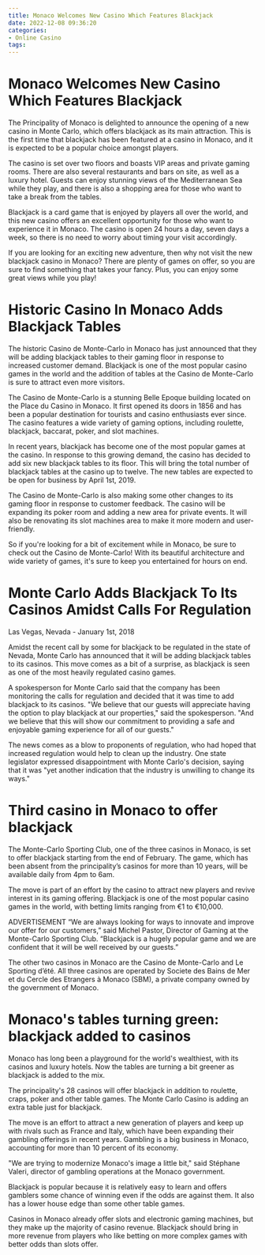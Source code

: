 ```yaml
---
title: Monaco Welcomes New Casino Which Features Blackjack
date: 2022-12-08 09:36:20
categories:
- Online Casino
tags:
---
```



#  Monaco Welcomes New Casino Which Features Blackjack

The Principality of Monaco is delighted to announce the opening of a new casino in Monte Carlo, which offers blackjack as its main attraction. This is the first time that blackjack has been featured at a casino in Monaco, and it is expected to be a popular choice amongst players.

The casino is set over two floors and boasts VIP areas and private gaming rooms. There are also several restaurants and bars on site, as well as a luxury hotel. Guests can enjoy stunning views of the Mediterranean Sea while they play, and there is also a shopping area for those who want to take a break from the tables.

Blackjack is a card game that is enjoyed by players all over the world, and this new casino offers an excellent opportunity for those who want to experience it in Monaco. The casino is open 24 hours a day, seven days a week, so there is no need to worry about timing your visit accordingly.

If you are looking for an exciting new adventure, then why not visit the new blackjack casino in Monaco? There are plenty of games on offer, so you are sure to find something that takes your fancy. Plus, you can enjoy some great views while you play!

#  Historic Casino In Monaco Adds Blackjack Tables

The historic Casino de Monte-Carlo in Monaco has just announced that they will be adding blackjack tables to their gaming floor in response to increased customer demand. Blackjack is one of the most popular casino games in the world and the addition of tables at the Casino de Monte-Carlo is sure to attract even more visitors.

The Casino de Monte-Carlo is a stunning Belle Epoque building located on the Place du Casino in Monaco. It first opened its doors in 1856 and has been a popular destination for tourists and casino enthusiasts ever since. The casino features a wide variety of gaming options, including roulette, blackjack, baccarat, poker, and slot machines.

In recent years, blackjack has become one of the most popular games at the casino. In response to this growing demand, the casino has decided to add six new blackjack tables to its floor. This will bring the total number of blackjack tables at the casino up to twelve. The new tables are expected to be open for business by April 1st, 2019.

The Casino de Monte-Carlo is also making some other changes to its gaming floor in response to customer feedback. The casino will be expanding its poker room and adding a new area for private events. It will also be renovating its slot machines area to make it more modern and user-friendly.

So if you're looking for a bit of excitement while in Monaco, be sure to check out the Casino de Monte-Carlo! With its beautiful architecture and wide variety of games, it's sure to keep you entertained for hours on end.

#  Monte Carlo Adds Blackjack To Its Casinos Amidst Calls For Regulation

Las Vegas, Nevada - January 1st, 2018

Amidst the recent call by some for blackjack to be regulated in the state of Nevada, Monte Carlo has announced that it will be adding blackjack tables to its casinos. This move comes as a bit of a surprise, as blackjack is seen as one of the most heavily regulated casino games.

A spokesperson for Monte Carlo said that the company has been monitoring the calls for regulation and decided that it was time to add blackjack to its casinos. "We believe that our guests will appreciate having the option to play blackjack at our properties," said the spokesperson. "And we believe that this will show our commitment to providing a safe and enjoyable gaming experience for all of our guests."

The news comes as a blow to proponents of regulation, who had hoped that increased regulation would help to clean up the industry. One state legislator expressed disappointment with Monte Carlo's decision, saying that it was "yet another indication that the industry is unwilling to change its ways."

#  Third casino in Monaco to offer blackjack

The Monte-Carlo Sporting Club, one of the three casinos in Monaco, is set to offer blackjack starting from the end of February. The game, which has been absent from the principality’s casinos for more than 10 years, will be available daily from 4pm to 6am.

The move is part of an effort by the casino to attract new players and revive interest in its gaming offering. Blackjack is one of the most popular casino games in the world, with betting limits ranging from €1 to €10,000.

ADVERTISEMENT “We are always looking for ways to innovate and improve our offer for our customers,” said Michel Pastor, Director of Gaming at the Monte-Carlo Sporting Club. “Blackjack is a hugely popular game and we are confident that it will be well received by our guests.”

The other two casinos in Monaco are the Casino de Monte-Carlo and Le Sporting d’été. All three casinos are operated by Societe des Bains de Mer et du Cercle des Etrangers à Monaco (SBM), a private company owned by the government of Monaco.

#  Monaco's tables turning green: blackjack added to casinos

Monaco has long been a playground for the world's wealthiest, with its casinos and luxury hotels. Now the tables are turning a bit greener as blackjack is added to the mix.

The principality's 28 casinos will offer blackjack in addition to roulette, craps, poker and other table games. The Monte Carlo Casino is adding an extra table just for blackjack.

The move is an effort to attract a new generation of players and keep up with rivals such as France and Italy, which have been expanding their gambling offerings in recent years. Gambling is a big business in Monaco, accounting for more than 10 percent of its economy.

"We are trying to modernize Monaco's image a little bit," said Stéphane Valeri, director of gambling operations at the Monaco government.

Blackjack is popular because it is relatively easy to learn and offers gamblers some chance of winning even if the odds are against them. It also has a lower house edge than some other table games.

Casinos in Monaco already offer slots and electronic gaming machines, but they make up the majority of casino revenue. Blackjack should bring in more revenue from players who like betting on more complex games with better odds than slots offer.